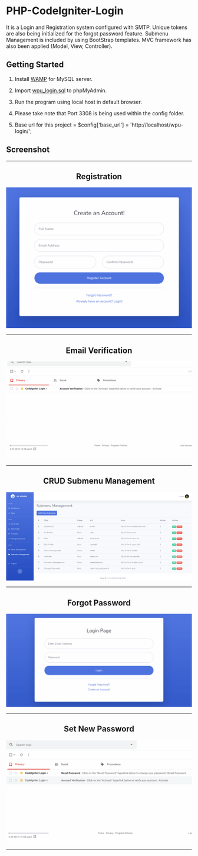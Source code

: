 # PHP-CodeIgniter-Login
It is a Login and Registration system configured with SMTP. Unique tokens are also being initialized for the forgot password feature. Submenu Management is included by using BootStrap templates. MVC framework has also been applied (Model, View, Controller).

## Getting Started
1. Install  [WAMP](https://www.wampserver.com/en/download-wampserver-64bits/) for MySQL server.

2. Import  [wpu_login.sql](/PHP-CodeIgniter-Login/wpu-login/sql/wpu_login.sql) to phpMyAdmin. 

3. Run the program using local host in default browser.

4. Please take note that Port 3308 is being used within the config folder.

5. Base url for this project = $config['base_url'] = 'http://localhost/wpu-login/';

## Screenshot 

-----

<div align="center">
  <h2>Registration</h2>
<img src="wpu-login/images/register.gif" alt="gif">
</div>

-----

<div align="center">
  <h2>Email Verification</h2>
<img src="wpu-login/images/verification.gif" alt="gif">
</div>

-----

<div align="center">
  <h2>CRUD Submenu Management</h2>
<img src="wpu-login/images/submenu.PNG" alt="image">
</div>

-----

<div align="center">
  <h2>Forgot Password</h2>
<img src="wpu-login/images/forgotpassword.gif" alt="gif">
</div>

-----

<div align="center">
  <h2>Set New Password</h2>
<img src="wpu-login/images/newpassword.gif" alt="gif">
</div>

-----



